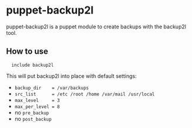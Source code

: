 # puppet-backup2l

puppet-backup2l is a puppet module to create backups with the backup2l tool.

## How to use

```
  include backup2l
```

This will put backup2l into place with default settings:
  * `backup_dir    = /var/backups`
  * `src_list      = /etc /root /home /var/mail /usr/local`
  * `max_level     = 3`
  * `max_per_level = 8`
  * no `pre_backup`
  * no `post_backup`
